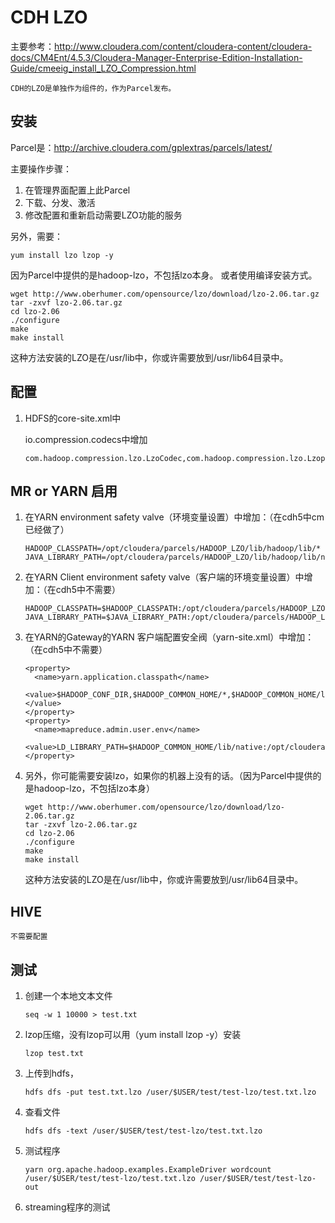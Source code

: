 # CDH LZO

主要参考：<http://www.cloudera.com/content/cloudera-content/cloudera-docs/CM4Ent/4.5.3/Cloudera-Manager-Enterprise-Edition-Installation-Guide/cmeeig_install_LZO_Compression.html>

    CDH的LZO是单独作为组件的，作为Parcel发布。

## 安装
Parcel是：<http://archive.cloudera.com/gplextras/parcels/latest/>

主要操作步骤：

1.  在管理界面配置上此Parcel
2.  下载、分发、激活 
3.  修改配置和重新启动需要LZO功能的服务

另外，需要：
    
    yum install lzo lzop -y

因为Parcel中提供的是hadoop-lzo，不包括lzo本身。
或者使用编译安装方式。
        
    wget http://www.oberhumer.com/opensource/lzo/download/lzo-2.06.tar.gz
    tar -zxvf lzo-2.06.tar.gz
    cd lzo-2.06
    ./configure
    make
    make install

这种方法安装的LZO是在/usr/lib中，你或许需要放到/usr/lib64目录中。

## 配置

1.  HDFS的core-site.xml中

    io.compression.codecs中增加

        com.hadoop.compression.lzo.LzoCodec,com.hadoop.compression.lzo.LzopCodec

## MR or YARN 启用

1.  在YARN environment safety valve（环境变量设置）中增加：（在cdh5中cm已经做了）

        HADOOP_CLASSPATH=/opt/cloudera/parcels/HADOOP_LZO/lib/hadoop/lib/*
        JAVA_LIBRARY_PATH=/opt/cloudera/parcels/HADOOP_LZO/lib/hadoop/lib/native

2.  在YARN Client environment safety valve（客户端的环境变量设置）中增加：（在cdh5中不需要）
    
        HADOOP_CLASSPATH=$HADOOP_CLASSPATH:/opt/cloudera/parcels/HADOOP_LZO/lib/hadoop/lib/*
        JAVA_LIBRARY_PATH=$JAVA_LIBRARY_PATH:/opt/cloudera/parcels/HADOOP_LZO/lib/hadoop/lib/native

3.  在YARN的Gateway的YARN 客户端配置安全阀（yarn-site.xml）中增加：（在cdh5中不需要）

        <property>
          <name>yarn.application.classpath</name>
          <value>$HADOOP_CONF_DIR,$HADOOP_COMMON_HOME/*,$HADOOP_COMMON_HOME/lib/*,$HADOOP_HDFS_HOME/*,$HADOOP_HDFS_HOME/lib/*,$HADOOP_MAPRED_HOME/*,$HADOOP_MAPRED_HOME/lib/*,$YARN_HOME/*,$YARN_HOME/lib/*,/opt/cloudera/parcels/HADOOP_LZO/lib/hadoop/lib/*,/opt/cloudera/parcels/CDH/lib/hbase/*,/opt/cloudera/parcels/CDH/lib/hbase/lib/*</value>
        </property>
    	<property>
    	  <name>mapreduce.admin.user.env</name>
    	  <value>LD_LIBRARY_PATH=$HADOOP_COMMON_HOME/lib/native:/opt/cloudera/parcels/HADOOP_LZO/lib/hadoop/lib/native</value>
    	</property>

4.  另外，你可能需要安装lzo，如果你的机器上没有的话。（因为Parcel中提供的是hadoop-lzo，不包括lzo本身）
        
        wget http://www.oberhumer.com/opensource/lzo/download/lzo-2.06.tar.gz
        tar -zxvf lzo-2.06.tar.gz
        cd lzo-2.06
        ./configure
        make
        make install

    这种方法安装的LZO是在/usr/lib中，你或许需要放到/usr/lib64目录中。

## HIVE

    不需要配置


## 测试

1.  创建一个本地文本文件

        seq -w 1 10000 > test.txt

2.  lzop压缩，没有lzop可以用（yum install lzop -y）安装

        lzop test.txt

3.  上传到hdfs，

        hdfs dfs -put test.txt.lzo /user/$USER/test/test-lzo/test.txt.lzo
      
4.  查看文件

        hdfs dfs -text /user/$USER/test/test-lzo/test.txt.lzo

5.  测试程序

        yarn org.apache.hadoop.examples.ExampleDriver wordcount /user/$USER/test/test-lzo/test.txt.lzo /user/$USER/test/test-lzo-out

5.  streaming程序的测试